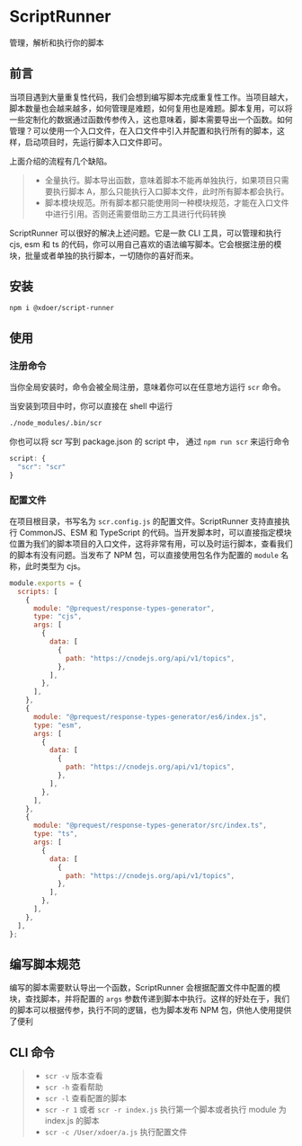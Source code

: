 # ScriptRunner

管理，解析和执行你的脚本

## 前言

当项目遇到大量重复性代码，我们会想到编写脚本完成重复性工作。当项目越大，脚本数量也会越来越多，如何管理是难题，如何复用也是难题。脚本复用，可以将一些定制化的数据通过函数传参传入，这也意味着，脚本需要导出一个函数。如何管理？可以使用一个入口文件，在入口文件中引入并配置和执行所有的脚本，这样，启动项目时，先运行脚本入口文件即可。

上面介绍的流程有几个缺陷。

> - 全量执行。脚本导出函数，意味着脚本不能再单独执行，如果项目只需要执行脚本 A，那么只能执行入口脚本文件，此时所有脚本都会执行。
> - 脚本模块规范。所有脚本都只能使用同一种模块规范，才能在入口文件中进行引用。否则还需要借助三方工具进行代码转换

ScriptRunner 可以很好的解决上述问题。它是一款 CLI 工具，可以管理和执行 cjs, esm 和 ts 的代码，你可以用自己喜欢的语法编写脚本。它会根据注册的模块，批量或者单独的执行脚本，一切随你的喜好而来。

## 安装

```bash
npm i @xdoer/script-runner
```

## 使用

### 注册命令

当你全局安装时，命令会被全局注册，意味着你可以在任意地方运行 `scr` 命令。

当安装到项目中时，你可以直接在 shell 中运行

```bash
./node_modules/.bin/scr
```

你也可以将 scr 写到 package.json 的 script 中， 通过 `npm run scr` 来运行命令

```ts
script: {
  "scr": "scr"
}
```

### 配置文件

在项目根目录，书写名为 `scr.config.js` 的配置文件。ScriptRunner 支持直接执行 CommonJS、ESM 和 TypeScript 的代码。当开发脚本时，可以直接指定模块位置为我们的脚本项目的入口文件，这将非常有用，可以及时运行脚本，查看我们的脚本有没有问题。当发布了 NPM 包，可以直接使用包名作为配置的 `module` 名称，此时类型为 cjs。

```js
module.exports = {
  scripts: [
    {
      module: "@prequest/response-types-generator",
      type: "cjs",
      args: [
        {
          data: [
            {
              path: "https://cnodejs.org/api/v1/topics",
            },
          ],
        },
      ],
    },
    {
      module: "@prequest/response-types-generator/es6/index.js",
      type: "esm",
      args: [
        {
          data: [
            {
              path: "https://cnodejs.org/api/v1/topics",
            },
          ],
        },
      ],
    },
    {
      module: "@prequest/response-types-generator/src/index.ts",
      type: "ts",
      args: [
        {
          data: [
            {
              path: "https://cnodejs.org/api/v1/topics",
            },
          ],
        },
      ],
    },
  ],
};
```

## 编写脚本规范

编写的脚本需要默认导出一个函数，ScriptRunner 会根据配置文件中配置的模块，查找脚本，并将配置的 `args` 参数传递到脚本中执行。这样的好处在于，我们的脚本可以根据传参，执行不同的逻辑，也为脚本发布 NPM 包，供他人使用提供了便利

## CLI 命令

> - `scr -v` 版本查看
> - `scr -h` 查看帮助
> - `scr -l` 查看配置的脚本
> - `scr -r 1` 或者 `scr -r index.js` 执行第一个脚本或者执行 module 为 index.js 的脚本
> - `scr -c /User/xdoer/a.js` 执行配置文件
